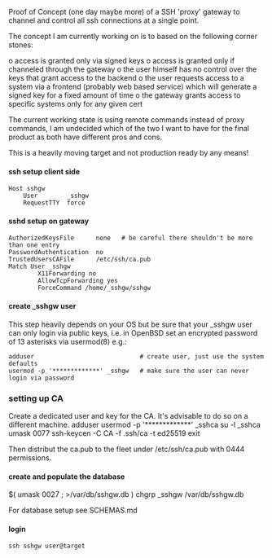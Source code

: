 Proof of Concept (one day maybe more) of a SSH 'proxy' gateway to
channel and control all ssh connections at a single point.

The concept I am currently working on is to based on the following corner stones:

  o  access is granted only via signed keys
  o  access is granted only if channeled through the gateway
  o  the user himself has no control over the keys that grant access to the backend
  o  the user requests access to a system via a frontend (probably web based service) which will generate a signed key for a fixed amount of time
  o  the gateway grants access to specific systems only for any given cert

The current working state is using remote commands instead of proxy commands, I am undecided which of the two I want to have for the final product as both have different pros and cons.

This is a heavily moving target and not production ready by any means!

#### ssh setup client side
    Host sshgw
    	User        _sshgw
        RequestTTY  force

#### sshd setup on gateway
    AuthorizedKeysFile      none   # be careful there shouldn't be more than one entry
    PasswordAuthentication  no
    TrustedUsersCAFile      /etc/ssh/ca.pub
    Match User _sshgw
            X11Forwarding no
            AllowTcpForwarding yes
            ForceCommand /home/_sshgw/sshgw

#### create _sshgw user
This step heavily depends on your OS but be sure that your _sshgw user
can only login via public keys, i.e. in OpenBSD set an encrypted password
of 13 asterisks via  usermod(8) e.g.:

    adduser                             # create user, just use the system defaults
    usermod -p '*************' _sshgw   # make sure the user can never login via password

### setting up CA
Create a dedicated user and key for the CA. It's advisable to do so on a different machine.
    adduser
    usermod -p '*************' _sshca
    su -l _sshca
    umask 0077
    ssh-keycen -C CA -f .ssh/ca -t ed25519
    exit

Then distribut the ca.pub to the fleet under /etc/ssh/ca.pub with 0444 permissions.

#### create and populate the database
$( umask 0027 ; >/var/db/sshgw.db )
chgrp _sshgw /var/db/sshgw.db

For database setup see SCHEMAS.md

#### login
    ssh sshgw user@target
